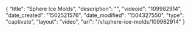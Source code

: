 {
    "title": "Sphere Ice Molds",
    "description": "",
    "videoid": "109982914",
    "date_created": "1502521576",
    "date_modified": "1504327550",
    "type": "captivate",
    "layout": "video",
    "url": "\/v\/sphere-ice-molds\/109982914"
}